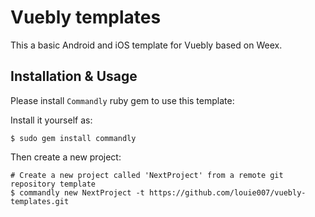 # Vuebly templates

This a basic Android and iOS template for Vuebly based on Weex.

## Installation & Usage

Please install `Commandly` ruby gem to use this template:

Install it yourself as:

    $ sudo gem install commandly

Then create a new project:

```
# Create a new project called 'NextProject' from a remote git repository template
$ commandly new NextProject -t https://github.com/louie007/vuebly-templates.git
```
